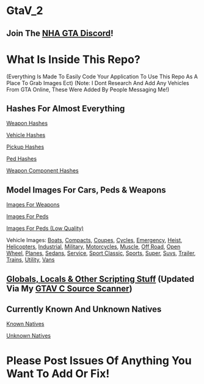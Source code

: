 # GtaV_2

## Join The [NHA GTA Discord](https://discord.gg/3EQvmNMr2c)!

# What Is Inside This Repo?
(Everything Is Made To Easily Code Your Application To Use This Repo As A Place To Grab Images Ect)
(Note: I Dont Research And Add Any Vehicles From GTA Online, These Were Added By People Messaging Me!)

## Hashes For Almost Everything
[Weapon Hashes](https://github.com/dr-NHA/GtaV_2/blob/main/WeaponHash)

[Vehicle Hashes](https://github.com/dr-NHA/GtaV_2/blob/main/VehicleHash)

[Pickup Hashes](https://github.com/dr-NHA/GtaV_2/blob/main/PickupHash)

[Ped Hashes](https://github.com/dr-NHA/GtaV_2/blob/main/PedHash)

[Weapon Component Hashes](https://github.com/dr-NHA/GtaV_2/blob/main/WeaponComponentHash)


## Model Images For Cars, Peds & Weapons
[Images For Weapons](https://github.com/dr-NHA/GtaV_2/tree/main/Weapons)

[Images For Peds](https://github.com/dr-NHA/GtaV_2/tree/main/PedModels)

[Images For Peds (Low Quality)](https://github.com/dr-NHA/GtaV_2/tree/main/PedModelsLow)

Vehicle Images: 
[Boats](https://github.com/dr-NHA/GtaV_2/tree/main/boats), 
[Compacts](https://github.com/dr-NHA/GtaV_2/tree/main/compacts), 
[Coupes](https://github.com/dr-NHA/GtaV_2/tree/main/coupes), 
[Cycles](https://github.com/dr-NHA/GtaV_2/tree/main/cycles), 
[Emergency](https://github.com/dr-NHA/GtaV_2/tree/main/emergency), 
[Heist](https://github.com/dr-NHA/GtaV_2/tree/main/heist), 
[Helicopters](https://github.com/dr-NHA/GtaV_2/tree/main/helicopters), 
[Industrial](https://github.com/dr-NHA/GtaV_2/tree/main/industrial), 
[Military](https://github.com/dr-NHA/GtaV_2/tree/main/military), 
[Motorcycles](https://github.com/dr-NHA/GtaV_2/tree/main/motorcycles), 
[Muscle](https://github.com/dr-NHA/GtaV_2/tree/main/muscle), 
[Off Road](https://github.com/dr-NHA/GtaV_2/tree/main/off-road), 
[Open Wheel](https://github.com/dr-NHA/GtaV_2/tree/main/open-wheel), 
[Planes](https://github.com/dr-NHA/GtaV_2/tree/main/planes), 
[Sedans](https://github.com/dr-NHA/GtaV_2/tree/main/sedans), 
[Service](https://github.com/dr-NHA/GtaV_2/tree/main/service), 
[Sport Classic](https://github.com/dr-NHA/GtaV_2/tree/main/sport-classic), 
[Sports](https://github.com/dr-NHA/GtaV_2/tree/main/sports), 
[Super](https://github.com/dr-NHA/GtaV_2/tree/main/super), 
[Suvs](https://github.com/dr-NHA/GtaV_2/tree/main/suvs), 
[Trailer](https://github.com/dr-NHA/GtaV_2/tree/main/trailer), 
[Trains](https://github.com/dr-NHA/GtaV_2/tree/main/trains), 
[Utility](https://github.com/dr-NHA/GtaV_2/tree/main/utility), 
[Vans](https://github.com/dr-NHA/GtaV_2/tree/main/vans)


## [Globals, Locals & Other Scripting Stuff](https://github.com/dr-NHA/GtaV_2/tree/main/Global_Offsets) (Updated Via My [GTAV C Source Scanner](https://github.com/dr-NHA/GTAV-C-Source-Scanner))

## Currently Known And Unknown Natives
[Known Natives](https://github.com/dr-NHA/GtaV_2/tree/main/Natives/Natives.dat)

[Unknown Natives](https://github.com/dr-NHA/GtaV_2/tree/main/Natives/NativesUnknown.dat)


# Please Post Issues Of Anything You Want To Add Or Fix!
